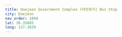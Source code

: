 ```yaml
---
title: Daejeon Government Complex (대전청사) Bus Stop
city: Daejeon
nav_order: 1099
lat: 36.35805
long: 127.3829
---
```

